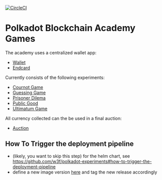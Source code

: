 [![CircleCI](https://circleci.com/gh/w3f/academy-games.svg?style=svg&circle-token=291abfc40771bd8f4372f3cb372cb321a2e47e35)](https://circleci.com/gh/w3f/academy-games)

# Polkadot Blockchain Academy Games

The academy uses a centralized wallet app:

 - [Wallet](./academy_wallet)
 - [Endcard](./academy_endcard)

Currently consists of the following experiments:

 - [Cournot Game](./academy_cournot)
 - [Guessing Game](./academy_guess)
 - [Prisoner Dilema](./academy_prisoner)
 - [Public Good](./academy_publicgood)
 - [Ultimatum Game](./academy_ultimatum)

All currency collected can the be used in a final auction:

 - [Auction](./academy_auction)

## How To Trigger the deployment pipeline

- (likely, you want to skip this step) for the helm chart, see https://github.com/w3f/polkadot-experiments#how-to-trigger-the-deployment-pipeline
- define a new image version [here](https://github.com/w3f/academy-games/blob/main/helmfile.d/config/otree-values.yaml.gotmpl#L3) and tag the new release accordingly
